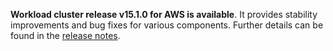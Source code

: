 **Workload cluster release v15.1.0 for AWS is available**. It provides stability improvements and bug fixes for various components. Further details can be found in the [release notes](https://docs.giantswarm.io/changes/workload-cluster-releases-aws/releases/aws-v15.1.0/).
